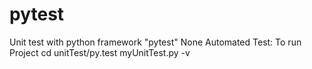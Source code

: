 # pytest
Unit test with python framework "pytest"
    None Automated Test:
        To run Project
        cd unitTest/py.test myUnitTest.py -v
  
